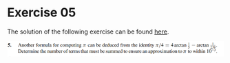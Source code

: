 # Exercise 05

The solution of the following exercise can be found [here](resolution.md).

![Exercise05](image.png)
